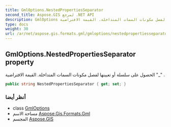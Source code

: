 ```yaml
---
title: GmlOptions.NestedPropertiesSeparator
second_title: Aspose.GIS لمرجع .NET API
description: GmlOptions ملكية. الحصول على سلسلة أو تعيينها لفصل مكونات السمات المتداخلة. القيمة الافتراضية _ .
type: docs
weight: 30
url: /ar/net/aspose.gis.formats.gml/gmloptions/nestedpropertiesseparator/
---
```

## GmlOptions.NestedPropertiesSeparator property

الحصول على سلسلة أو تعيينها لفصل مكونات السمات المتداخلة. القيمة الافتراضية "_" .

```csharp
public string NestedPropertiesSeparator { get; set; }
```

### أنظر أيضا

* class [GmlOptions](../)
* مساحة الاسم [Aspose.Gis.Formats.Gml](../../gmloptions/)
* المجسم [Aspose.GIS](../../../)



